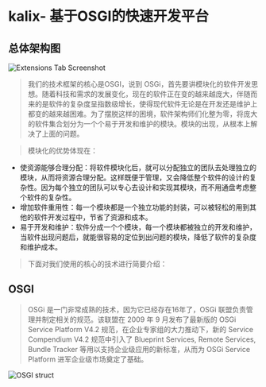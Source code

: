 # kalix- 基于OSGI的快速开发平台

## 总体架构图

![Extensions Tab Screenshot](https://github.com/chenyanxu/kalix-parent/blob/master/construct.png)

> 我们的技术框架的核心是OSGI，说到 OSGi，首先要讲模块化的软件开发思想。随着科技和需求的发展变化，现在的软件正在变的越来越庞大，伴随而来的是软件的复杂度呈指数级增长，使得现代软件无论是在开发还是维护上都变的越来越困难。为了摆脱这样的困境，软件架构师们化整为零，将庞大的软件集合划分为一个个易于开发和维护的模块。模块的出现，从根本上解决了上面的问题。

> 模块化的优势体现在：
* 使资源能够合理分配：将软件模块化后，就可以分配独立的团队去处理独立的模块，从而将资源合理分配。这样既便于管理，又会降低整个软件的设计的复杂性。因为每个独立的团队可以专心去设计和实现其模块，而不用通盘考虑整个软件的复杂性。
* 增加软件重用性：每一个模块都是一个独立功能的封装，可以被轻松的用到其他的软件开发过程中，节省了资源和成本。
* 易于开发和维护：软件分成一个个模块，每一个模块都被独立的开发和维护，当软件出现问题后，就能很容易的定位到出问题的模块，降低了软件的复杂度和维护成本。

> 下面对我们使用的核心的技术进行简要介绍：

## OSGI

> OSGi 是一门非常成熟的技术，因为它已经存在16年了，OSGi 联盟负责管理并制定相关的规范。该联盟在 2009 年 9 月发布了最新版的 OSGi Service Platform V4.2 规范，在企业专家组的大力推动下，新的 Service Compendium V4.2 规范中引入了 Blueprint Services, Remote Services, Bundle Tracker 等用以支持企业级应用的新标准，从而为 OSGi Service Platform 进军企业级市场奠定了基础。

![OSGI struct](https://github.com/chenyanxu/kalix-parent/blob/master/osgi.jpg)